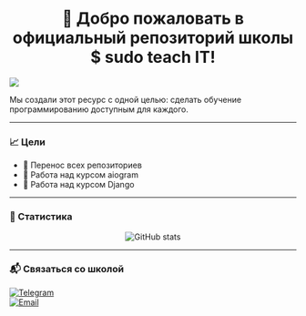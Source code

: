 <h1 align="center">👋 Добро пожаловать в официальный репозиторий школы $ sudo teach IT!</h1>

![](https://komarev.com/ghpvc/?username=sudoteach)

Мы создали этот ресурс с одной целью: сделать обучение программированию доступным для каждого.

---

### 📈 Цели
- 🔭 Перенос всех репозиториев
- 🌱 Работа над курсом aiogram
- 💬 Работа над курсом Django

---

### 🌟 Статистика
<p align="center">
  <img src="https://github-readme-stats.vercel.app/api?username=sudoteach&show_icons=true&hide=stars&theme=radical" alt="GitHub stats" />
  <!--<img src="https://github-readme-streak-stats.herokuapp.com/?user=sudoteach&theme=radical" alt="GitHub streak" />-->
</p>

---

### 📬 Связаться со школой
[![Telegram](https://img.shields.io/badge/Telegram-blue?logo=telegram&logoColor=white)](https://t.me/mesudoteach)  
[![Email](https://img.shields.io/badge/Email-blue)](mailto:webmaster@sudoteach.com)
